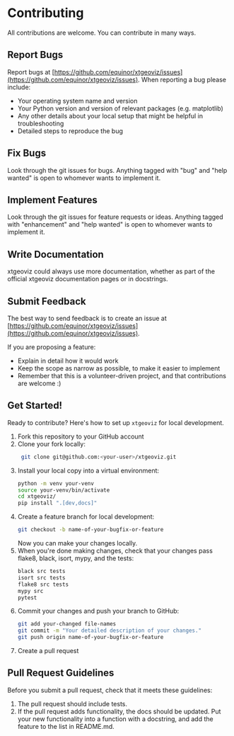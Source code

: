 # Contributing

All contributions are welcome. You can contribute in many ways.

## Report Bugs

Report bugs at
[https://github.com/equinor/xtgeoviz/issues](https://github.com/equinor/xtgeoviz/issues).
When reporting a bug please include:

- Your operating system name and version
- Your Python version and version of relevant packages (e.g. matplotlib)
- Any other details about your local setup that might be helpful in
  troubleshooting
- Detailed steps to reproduce the bug

## Fix Bugs

Look through the git issues for bugs. Anything tagged with "bug"
and "help wanted" is open to whomever wants to implement it.

## Implement Features

Look through the git issues for feature requests or ideas.
Anything tagged with "enhancement" and "help wanted" is open
to whomever wants to implement it.

## Write Documentation

xtgeoviz could always use more documentation, whether as part of the
official xtgeoviz documentation pages or in docstrings.

## Submit Feedback

The best way to send feedback is to create an issue at
[https://github.com/equinor/xtgeoviz/issues](https://github.com/equinor/xtgeoviz/issues).

If you are proposing a feature:

- Explain in detail how it would work
- Keep the scope as narrow as possible, to make it easier to implement
- Remember that this is a volunteer-driven project, and that contributions
  are welcome :)

## Get Started!

Ready to contribute? Here's how to set up `xtgeoviz` for local development.

1. Fork this repository to your GitHub account
2. Clone your fork locally:
   ```sh
    git clone git@github.com:<your-user>/xtgeoviz.git
    ```
3. Install your local copy into a virtual environment:
    ```sh
    python -m venv your-venv
    source your-venv/bin/activate
    cd xtgeoviz/
    pip install ".[dev,docs]"
    ```
4. Create a feature branch for local development:
    ```sh
    git checkout -b name-of-your-bugfix-or-feature
    ```
   Now you can make your changes locally.
5. When you're done making changes, check that your changes pass flake8,
   black, isort, mypy, and the tests:
   ```sh
   black src tests
   isort src tests
   flake8 src tests
   mypy src
   pytest
   ```
6. Commit your changes and push your branch to GitHub:
   ```sh
   git add your-changed file-names
   git commit -m "Your detailed description of your changes."
   git push origin name-of-your-bugfix-or-feature
   ```
7. Create a pull request

## Pull Request Guidelines

Before you submit a pull request, check that it meets these guidelines:

1. The pull request should include tests.
2. If the pull request adds functionality, the docs should be updated. Put
   your new functionality into a function with a docstring, and add the
   feature to the list in README.md.
